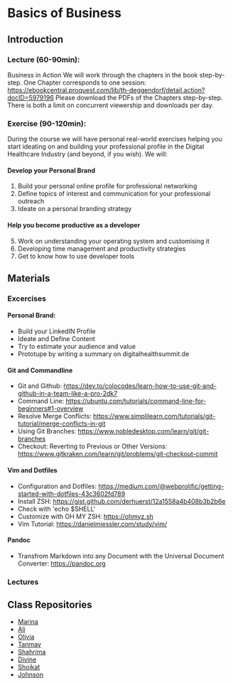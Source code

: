 # Basics of Business


## Introduction


### Lecture (60-90min):
 
Business in Action
We will work through the chapters in the book step-by-step. One Chapter corresponds to one session: https://ebookcentral.proquest.com/lib/th-deggendorf/detail.action?docID=5979196
Please download the PDFs of the Chapters step-by-step. There is both a limit on concurrent viewership and downloads per day.


### Exercise (90-120min):
During the course we will have personal real-world exercises helping you start ideating on and building your professional profile in the Digital Healthcare Industry (and beyond, if you wish). We will:


#### Develop your Personal Brand

1. Build your personal online profile for professional networking
3. Define topics of interest and communication for your professional outreach
4. Ideate on a personal branding strategy


#### Help you become productive as a developer

5. Work on understanding your operating system and customising it
6. Developing time management and productivity strategies
7. Get to know how to use developer tools


## Materials

### Excercises

#### Personal Brand:
- Build your LinkedIN Profile
- Ideate and Define Content
- Try to estimate your audience and value
- Prototupe by writing a summary on digitalhealthsummit.de

#### Git and Commandline
[](cli_tutorial.md)
- Git and Github: https://dev.to/colocodes/learn-how-to-use-git-and-github-in-a-team-like-a-pro-2dk7
- Command Line: https://ubuntu.com/tutorials/command-line-for-beginners#1-overview
- Resolve Merge Conflicts: https://www.simplilearn.com/tutorials/git-tutorial/merge-conflicts-in-git
- Using Git Branches: https://www.nobledesktop.com/learn/git/git-branches
- Checkout: Reverting to Previous or Other Versions: https://www.gitkraken.com/learn/git/problems/git-checkout-commit

#### Vim and Dotfiles
[](vim_tutorial.md)
- Configuration and Dotfiles: https://medium.com/@webprolific/getting-started-with-dotfiles-43c3602fd789
- Install ZSH: https://gist.github.com/derhuerst/12a1558a4b408b3b2b6e
- Check with 'echo $SHELL'
- Customize with OH MY ZSH: https://ohmyz.sh
- Vim Tutorial: https://danielmiessler.com/study/vim/

#### Pandoc
- Transfrom Markdown into any Document with the Universal Document Converter: https://pandoc.org

### Lectures

[](session_01.md)
[](session_02.md)
[](session_03.md)
[](session_04.md)
[](session_05.md)
[](session_06.md)
[](session_07.md)
[](session_08.md)
[](session_09.md)
[](session_10.md)
[](session_11.md)
[](session_12.md)
[](session_13.md)
[](session_14.md)
[](session_15.md)
[](session_16.md)


## Class Repositories

- [Marina](https://github.com/Marinapozhid/newfile)
- [Ali](https://github.com/aliabx/class)
- [Olivia](https://github.com/OliviaA22?tab=repositories)
- [Tanmay](https://github.com/Tanmaytc25/Tanmaytc)
- [Shahrima](https://github.com/ShahrimaAkter)
- [Divine](https://github.com/miss-didi444/new-file)
- [Shoikat](https://github.com/ShoikatSajib)
- [Johnson](https://github.com/cleverjohnson/newfile)

